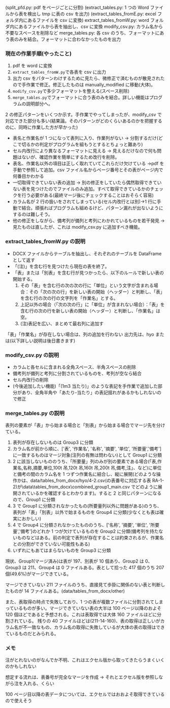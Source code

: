 (split_pfd.py: pdf をページごとに分割)
(extract_tables.py: 1 つの Word ファイルから表を検出し tmp に表の csv を出力)
(extract_tables_fromE.py: excel フォルダ内にあるファイルを csv に変換)
extract_tables_fromW.py: word フォルダ内にあるファイルから表を抽出し、csv に変換
modify_csv.py: カラム名から不要なスペースを削除など
merge_tables.py: 各 csv のうち、フォーマットにあう表のみを結合。フォーマットに合わなかったものを出力

### 現在の作業手順(やったこと)

1. pdf を word に変換
2. `extract_tables_fromW.py`で各表を csv に出力
3. 出力 csv をパターンわけするために見たら、微修正で済むものが散見されたので手作業で修正。修正したものは manually_modified に移動(大体)。
4. `modify_csv.py`で多少フォーマットを整える(スペース削除)
5. `merge_tables.py`でフォーマットに合う表のみを結合。詳しい機能はプログラムの説明部分へ。

2 の修正パターンをいくつか示す。手作業でやってしまったが、modify_csv で対応できた部分も多い(結果論。そのパターンがどのくらいあるのかを把握するのに、同時に作業した方が早かった)

- 表名と作業名が 1 つになって表列に入り、作業列がない → 分割するだけ(どこで切るかの判定がプログラムを組もうとするとちょっと難あり)
- セル内改行により異なるフォーマットに見える → 見えるだけなので何も問題はないが、確認作業を簡単にするため改行を削除。
- 表名、作業名以外の項目は正しく取れていてこれらだけ欠けている →pdf を手動で参照して追加。csv ファイル名からページ番号とその表がページ内で何番目かわかる
- 一切取得できていない表の追加 → 別の修正をしていたら偶然取得できていない表を見つけたのでファイルのみ追加。すべて取得できているかのチェックを行う必要がある(最終マージ後にチェックすることはおそらく容易)
- カラム名が 2 行の扱いをされてしまっている(セル内改行とは別)→1 行に手動で結合。頑張ればプログラムも組めるけど、パターン漏れが出ないようにするのは難しそう。
- 他の修正をしながら、備考列が備列と考列にわかれているものを若干発見 → 見たものは直したが、これは modify_csv.py に追加すべき機能。

### extract_tables_fromW.py の説明

- DOCX ファイルからテーブルを抽出し、それぞれのテーブルを DataFrame として返す
- 「(注)」を含む行を見つけたら現在の表を終了。
- 「表」または「別表」を含む行が見つかったら、以下のルールで新しい表の開始する。
  1.  その「表」を含む行の次の次の行に「単位」という文字が含まれる場合：その「次の次の行」を新しい表の開始（ヘッダー）と判断し、「表」を含む行の次の行の文字列を「作業名」とする。
  2.  上記以外の場合（「次の次の行」に「単位」が含まれない場合）：「表」を含む行の次の行を新しい表の開始（ヘッダー）と判断し、「作業名」は空。
  3.  (注)表記を広い、まとめて最右列に追加す

「表」「作業名」が存在しない場合は、列の追加を行わない
出力先は、hyo または(以下詳しい説明は後日書きます)

### modify_csv.py の説明

- カラムと各セルに含まれる全角スペース、半角スペースの削除
- 備考列が備列と考列に分割されているものを、考列が空なら結合
- セル内改行の削除
- (今後追加したい機能)「(1m3 当たり)」のような表記を手作業で追加した部分があり、全角半角や「あたり-当たり」の表記揺れがあるかもしれないので修正

### merge_tables.py の説明

表列の要素が「表」から始まる場合と「別表」から始まる場合でマージ先を分けている。

1. 表列が存在しないものは Group3 に分類
2. カラム名が前から順に、['表', '作業名', '名称', '摘要', '単位', '所要量','備考']に一致するものはマージ対象(注列の有無は問わない)として Group1 に分類
3. 2 に該当しないもののうち、「所要量」列のみが別の要素である場合(「表,作業名,名称,摘要,単位,100t 吊,120t 吊,160t 吊,200t 吊,備考,注」、など)に単位と備考の間のカラム名を 1 つずつ作業名に結合し、縦に展開(どのような操作かは、data/tables_from_docx/hyo/4-2.csv(の表番号に対応する表 RA-1-2)が\data\tables_from_docx\combined_group1_main.csv でどのように展開されているかを確認するとわかります)。すると 2 と同じパターンになるので、Group1 に分類
4. 3 で Group1 に分類されなかったもの(所要量列以外に問題がある)のうち、表列が「表」「別表」以外で始まるものを Group4 に分類(少なくとも表は確実におかしい)
5. 4 で Group4 に分類されなかったもののうち、['名称', '摘要', '単位', '所要量','備考']のどれか 1 つが欠けているものを Group2 に分類(備考列を持たないものなどはある。前の判定で表列が存在することは約束されるが、作業名との分割ができていない可能性もある)
6. いずれにもあてはまらないものを Group3 に分類

現状、Group1(マージ済み)は表が 197、別表が 10 個あり、Group2 は 0、Group3 は 211、Group4 は 0 ファイルある。表として拾った 417 個のうち 207 個(49.6%)がマージできている。

マージできていない 211 ファイルのうち、直接見て歩掛に関係のない表と判断したものが 14 ファイルある。(data/tables_from_docx/other)

また、表取得の時点で失敗しており、1 つの表が複数ファイルに分割されてしまっているものが多い。マージできていない表の大半は 100 ページ以降のおよそ 120 個ほどであると予想される。これは表取得では大体 160 ファイルほどに分割されている。
残りの 40 ファイルほどは(211-14-160)、表の取得は正しいがカラム名が不一致なもの、カラム名の取得に失敗しているが大体の表の取得はできているものだとみられる。

### メモ

注がとれないのがなんでか不明、これはエクセル版から取ってきたらうまくいくのかもしれない

想定する流れは、表番号が完全なマージを作成 → それとエクセル版を参照しながら注を入れる、くらい

100 ページ目以降の表データについては、エクセルではおおよそ取得できているので使えそう
